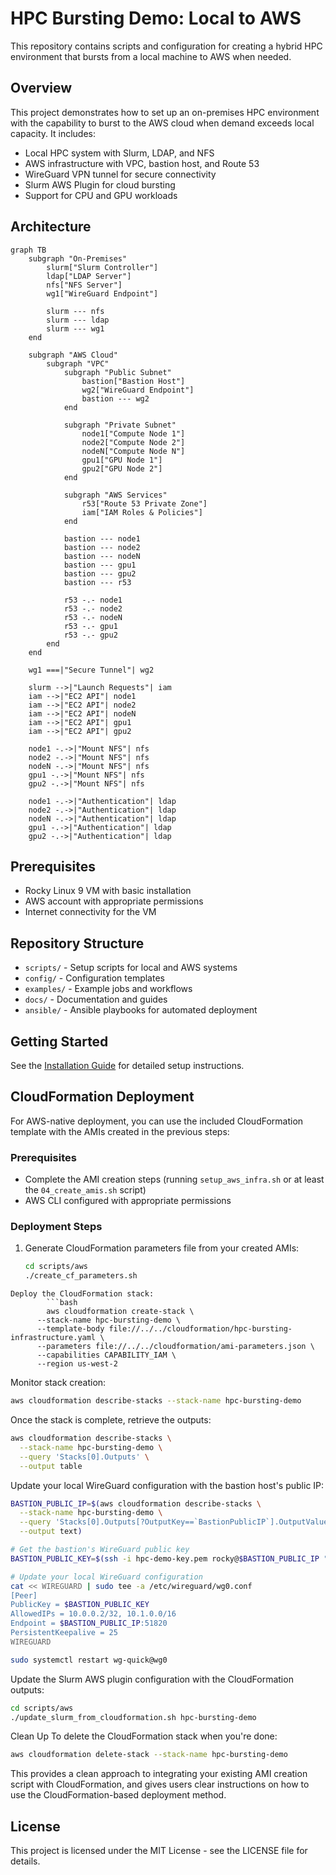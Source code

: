 # HPC Bursting Demo: Local to AWS

This repository contains scripts and configuration for creating a hybrid HPC environment that bursts from a local machine to AWS when needed.

## Overview

This project demonstrates how to set up an on-premises HPC environment with the capability to burst to the AWS cloud when demand exceeds local capacity. It includes:

- Local HPC system with Slurm, LDAP, and NFS
- AWS infrastructure with VPC, bastion host, and Route 53
- WireGuard VPN tunnel for secure connectivity
- Slurm AWS Plugin for cloud bursting
- Support for CPU and GPU workloads

## Architecture

```mermaid
graph TB
    subgraph "On-Premises"
        slurm["Slurm Controller"]
        ldap["LDAP Server"]
        nfs["NFS Server"]
        wg1["WireGuard Endpoint"]
        
        slurm --- nfs
        slurm --- ldap
        slurm --- wg1
    end
    
    subgraph "AWS Cloud"
        subgraph "VPC"
            subgraph "Public Subnet"
                bastion["Bastion Host"]
                wg2["WireGuard Endpoint"]
                bastion --- wg2
            end
            
            subgraph "Private Subnet"
                node1["Compute Node 1"]
                node2["Compute Node 2"]
                nodeN["Compute Node N"]
                gpu1["GPU Node 1"]
                gpu2["GPU Node 2"]
            end
            
            subgraph "AWS Services"
                r53["Route 53 Private Zone"]
                iam["IAM Roles & Policies"]
            end
            
            bastion --- node1
            bastion --- node2
            bastion --- nodeN
            bastion --- gpu1
            bastion --- gpu2
            bastion --- r53
            
            r53 -.- node1
            r53 -.- node2
            r53 -.- nodeN
            r53 -.- gpu1
            r53 -.- gpu2
        end
    end
    
    wg1 ===|"Secure Tunnel"| wg2
    
    slurm -->|"Launch Requests"| iam
    iam -->|"EC2 API"| node1
    iam -->|"EC2 API"| node2
    iam -->|"EC2 API"| nodeN
    iam -->|"EC2 API"| gpu1
    iam -->|"EC2 API"| gpu2
    
    node1 -.->|"Mount NFS"| nfs
    node2 -.->|"Mount NFS"| nfs
    nodeN -.->|"Mount NFS"| nfs
    gpu1 -.->|"Mount NFS"| nfs
    gpu2 -.->|"Mount NFS"| nfs
    
    node1 -.->|"Authentication"| ldap
    node2 -.->|"Authentication"| ldap
    nodeN -.->|"Authentication"| ldap
    gpu1 -.->|"Authentication"| ldap
    gpu2 -.->|"Authentication"| ldap
```

## Prerequisites

- Rocky Linux 9 VM with basic installation
- AWS account with appropriate permissions
- Internet connectivity for the VM

## Repository Structure

- `scripts/` - Setup scripts for local and AWS systems
- `config/` - Configuration templates
- `examples/` - Example jobs and workflows
- `docs/` - Documentation and guides
- `ansible/` - Ansible playbooks for automated deployment

## Getting Started

See the [Installation Guide](docs/installation.md) for detailed setup instructions.

## CloudFormation Deployment

For AWS-native deployment, you can use the included CloudFormation template with the AMIs created in the previous steps:

### Prerequisites
- Complete the AMI creation steps (running `setup_aws_infra.sh` or at least the `04_create_amis.sh` script)
- AWS CLI configured with appropriate permissions

### Deployment Steps

1. Generate CloudFormation parameters file from your created AMIs:
   ```bash
   cd scripts/aws
   ./create_cf_parameters.sh
```
Deploy the CloudFormation stack:
		```bash
		aws cloudformation create-stack \
      --stack-name hpc-bursting-demo \
      --template-body file://../../cloudformation/hpc-bursting-infrastructure.yaml \
      --parameters file://../../cloudformation/ami-parameters.json \
      --capabilities CAPABILITY_IAM \
      --region us-west-2
```
Monitor stack creation:
```bash
aws cloudformation describe-stacks --stack-name hpc-bursting-demo
```
Once the stack is complete, retrieve the outputs:
```bash
aws cloudformation describe-stacks \
  --stack-name hpc-bursting-demo \
  --query 'Stacks[0].Outputs' \
  --output table
```
Update your local WireGuard configuration with the bastion host's public IP:
```bash
BASTION_PUBLIC_IP=$(aws cloudformation describe-stacks \
  --stack-name hpc-bursting-demo \
  --query 'Stacks[0].Outputs[?OutputKey==`BastionPublicIP`].OutputValue' \
  --output text)

# Get the bastion's WireGuard public key
BASTION_PUBLIC_KEY=$(ssh -i hpc-demo-key.pem rocky@$BASTION_PUBLIC_IP "cat /etc/wireguard/publickey")

# Update your local WireGuard configuration
cat << WIREGUARD | sudo tee -a /etc/wireguard/wg0.conf
[Peer]
PublicKey = $BASTION_PUBLIC_KEY
AllowedIPs = 10.0.0.2/32, 10.1.0.0/16
Endpoint = $BASTION_PUBLIC_IP:51820
PersistentKeepalive = 25
WIREGUARD

sudo systemctl restart wg-quick@wg0
```
Update the Slurm AWS plugin configuration with the CloudFormation outputs:
```bash
cd scripts/aws
./update_slurm_from_cloudformation.sh hpc-bursting-demo
```

Clean Up
To delete the CloudFormation stack when you're done:
```bash
aws cloudformation delete-stack --stack-name hpc-bursting-demo
```
This provides a clean approach to integrating your existing AMI creation script with CloudFormation, and gives users clear instructions on how to use the CloudFormation-based deployment method.

## License

This project is licensed under the MIT License - see the LICENSE file for details. 

